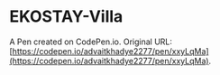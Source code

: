 # EKOSTAY-Villa

A Pen created on CodePen.io. Original URL: [https://codepen.io/advaitkhadye2277/pen/xxyLqMa](https://codepen.io/advaitkhadye2277/pen/xxyLqMa).

